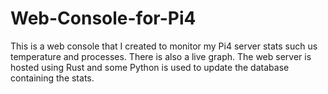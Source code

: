 # Web-Console-for-Pi4
This is a web console that I created to monitor my Pi4 server stats such us temperature and processes. There is also a live graph. 
The web server is hosted using Rust and some Python is used to update the database containing the stats. 

